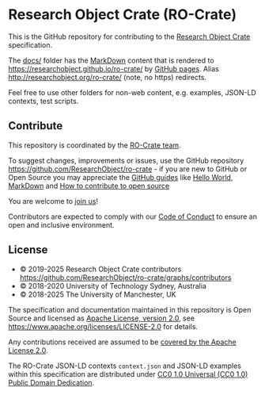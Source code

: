 # Research Object Crate (RO-Crate)

This is the GitHub repository for contributing to the [Research Object Crate](https://researchobject.github.io/ro-crate/) specification.

The [docs/](docs/) folder has the [MarkDown](https://guides.github.com/features/mastering-markdown) content that is rendered to <https://researchobject.github.io/ro-crate/> by [GitHub pages](https://pages.github.com/). Alias <http://researchobject.org/ro-crate/> (note, no https) redirects.

Feel free to use other folders for non-web content, e.g. examples, JSON-LD contexts, test scripts.

## Contribute

This repository is coordinated by the [RO-Crate team](https://researchobject.github.io/ro-crate/#contribute).

To suggest changes, improvements or issues, use the GitHub repository
<https://github.com/ResearchObject/ro-crate> - if you are new to GitHub or Open
Source you may appreciate the [GitHub guides](https://guides.github.com/) like
[Hello World](https://guides.github.com/activities/hello-world/),
[MarkDown](https://guides.github.com/features/mastering-markdown/) and [How to
contribute to open source](https://opensource.guide/how-to-contribute/)

You are welcome to [join us](https://github.com/ResearchObject/ro-crate/issues/1)! 

Contributors are expected to comply with our [Code of Conduct](CODE_OF_CONDUCT.md)
to ensure an open and inclusive environment.

## License

* © 2019-2025 Research Object Crate contributors <https://github.com/ResearchObject/ro-crate/graphs/contributors>
* © 2018-2020 University of Technology Sydney, Australia
* © 2018-2025 The University of Manchester, UK

The specification and documentation maintained in this repository is Open Source and licensed as [Apache License, version 2.0](LICENSE), see <https://www.apache.org/licenses/LICENSE-2.0> for details.

Any contributions received are assumed to be [covered by the Apache License 2.0](https://www.apache.org/licenses/LICENSE-2.0#contributions).

The RO-Crate JSON-LD contexts `context.json` and JSON-LD examples within this specification are distributed under [CC0 1.0 Universal (CC0 1.0) Public Domain Dedication](https://creativecommons.org/publicdomain/zero/1.0/). 
